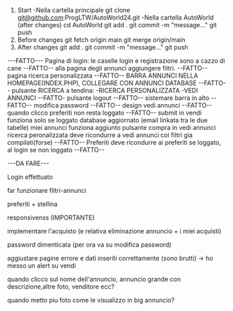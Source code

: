 1. Start
-Nella cartella principale
git clone git@github.com:ProgLTW/AutoWorld24.git
-Nella cartella AutoWorld (after changes)
cd AutoWorld
git add .
git commit -m "message..."
git push
2. Before changes
git fetch origin main
git merge origin/main
3. After changes
git add .
git commit -m "message..."
git push



---FATTO---
Pagina di login: le caselle login e registrazione sono a cazzo di cane --FATTO--
alla pagina degli annunci aggiungere filtri. --FATTO--
pagina ricerca personalizzata --FATTO--
BARRA ANNUNCI NELLA HOMEPAGE(INDEX.PHP), COLLEGARE CON ANNUNCI DATABASE --FATTO--
pulsante RICERCA a tendina: -RICERCA PERSONALIZZATA -VEDI ANNUNCI --FATTO-
pulsante logout --FATTO--
sistemare barra in alto --FATTO--
modifica password --FATTO--
design vedi annunci --FATTO--
quando clicco preferiti non resta loggato --FATTO--
submit in vendi funziona solo se loggato
database aggiornato (email linkata tra le due tabelle)
miei annunci funziona
aggiunto pulsante compra in vedi annunci
ricerca peronalizzata deve ricondurre a vedi annunci coi filtri gia compilati(forse) --FATTO--
Preferiti deve ricondurre ai preferiti se loggato, al login se non loggato --FATTO--

---DA FARE---

Login effettuato

far funzionare filtri-annunci

preferiti + stellina

responsivenss (IMPORTANTE)

implementare l'acquisto (e relativa eliminazione annuncio + i miei acquisti)

password dimenticata (per ora va su modifica password)

aggiustare pagine errore e dati inseriti correttamente (sono brutti) -> ho messo un alert su vendi

quando clicco sul nome dell'annuncio, annuncio grande con descrizione,altre foto, venditore ecc?

quando metto piu foto come le visualizzo in big annuncio?
